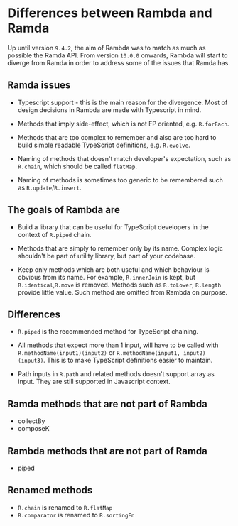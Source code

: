 # Differences between Rambda and Ramda

Up until version `9.4.2`, the aim of Rambda was to match as much as possible the Ramda API.
From version `10.0.0` onwards, Rambda will start to diverge from Ramda in order to address some of the issues that Ramda has.

## Ramda issues

- Typescript support - this is the main reason for the divergence. Most of design decisions in Rambda are made with Typescript in mind.

- Methods that imply side-effect, which is not FP oriented, e.g. `R.forEach`.

- Methods that are too complex to remember and also are too hard to build simple readable TypeScript definitions, e.g. `R.evolve`.

- Naming of methods that doesn't match developer's expectation, such as `R.chain`, which should be called `flatMap`.

- Naming of methods is sometimes too generic to be remembered such as `R.update`/`R.insert`.

## The goals of Rambda are

- Build a library that can be useful for TypeScript developers in the context of `R.piped` chain.

- Methods that are simply to remember only by its name. Complex logic shouldn't be part of utility library, but part of your codebase.

- Keep only methods which are both useful and which behaviour is obvious from its name. For example, `R.innerJoin` is kept, but `R.identical`,`R.move` is removed. Methods such as `R.toLower`, `R.length` provide little value. Such method are omitted from Rambda on purpose.

## Differences

- `R.piped` is the recommended method for TypeScript chaining.

- All methods that expect more than 1 input, will have to be called with `R.methodName(input1)(input2)` or `R.methodName(input1, input2)(input3)`. This is to make TypeScript definitions easier to maintain.

- Path inputs in `R.path` and related methods doesn't support array as input. They are still supported in Javascript context.

## Ramda methods that are not part of Rambda

- collectBy
- composeK

## Rambda methods that are not part of Ramda

- piped

## Renamed methods

- `R.chain` is renamed to `R.flatMap`
- `R.comparator` is renamed to `R.sortingFn`